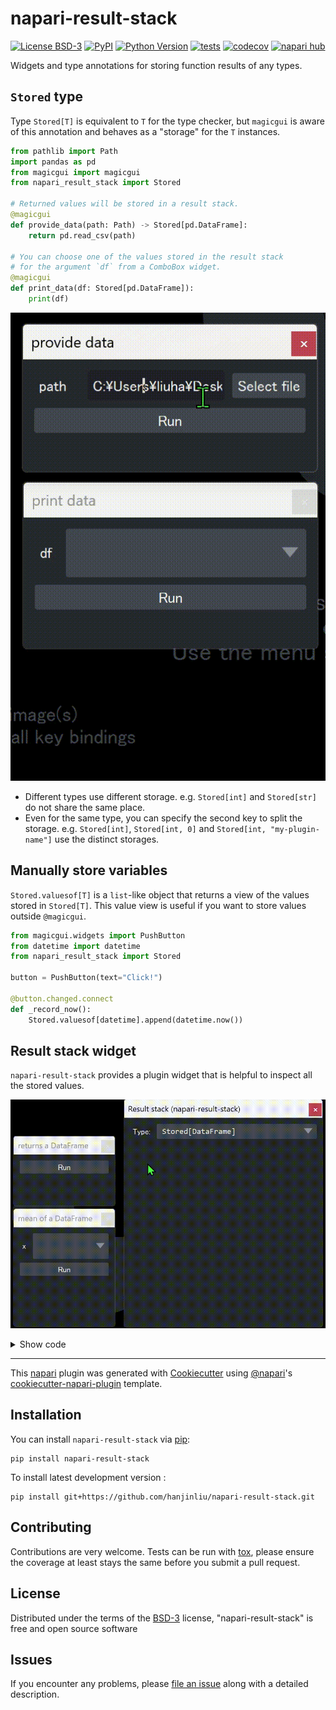 # napari-result-stack

[![License BSD-3](https://img.shields.io/pypi/l/napari-result-stack.svg?color=green)](https://github.com/hanjinliu/napari-result-stack/raw/main/LICENSE)
[![PyPI](https://img.shields.io/pypi/v/napari-result-stack.svg?color=green)](https://pypi.org/project/napari-result-stack)
[![Python Version](https://img.shields.io/pypi/pyversions/napari-result-stack.svg?color=green)](https://python.org)
[![tests](https://github.com/hanjinliu/napari-result-stack/workflows/tests/badge.svg)](https://github.com/hanjinliu/napari-result-stack/actions)
[![codecov](https://codecov.io/gh/hanjinliu/napari-result-stack/branch/main/graph/badge.svg)](https://codecov.io/gh/hanjinliu/napari-result-stack)
[![napari hub](https://img.shields.io/endpoint?url=https://api.napari-hub.org/shields/napari-result-stack)](https://napari-hub.org/plugins/napari-result-stack)

Widgets and type annotations for storing function results of any types.

## `Stored` type

Type `Stored[T]` is equivalent to `T` for the type checker, but `magicgui` is aware of this annotation and behaves as a "storage" for the `T` instances.

```python
from pathlib import Path
import pandas as pd
from magicgui import magicgui
from napari_result_stack import Stored

# Returned values will be stored in a result stack.
@magicgui
def provide_data(path: Path) -> Stored[pd.DataFrame]:
    return pd.read_csv(path)

# You can choose one of the values stored in the result stack
# for the argument `df` from a ComboBox widget.
@magicgui
def print_data(df: Stored[pd.DataFrame]):
    print(df)
```

![](https://github.com/hanjinliu/napari-result-stack/blob/main/images/demo-0.gif)

- Different types use different storage. e.g. `Stored[int]` and `Stored[str]` do not share the same place.
- Even for the same type, you can specify the second key to split the storage. e.g. `Stored[int]`, `Stored[int, 0]` and `Stored[int, "my-plugin-name"]` use the distinct storages.

## Manually store variables

`Stored.valuesof[T]` is a `list`-like object that returns a view of the values stored in `Stored[T]`. This value view is useful if you want to store values outside `@magicgui`.

```python
from magicgui.widgets import PushButton
from datetime import datetime
from napari_result_stack import Stored

button = PushButton(text="Click!")

@button.changed.connect
def _record_now():
    Stored.valuesof[datetime].append(datetime.now())

```

## Result stack widget

`napari-result-stack` provides a plugin widget that is helpful to inspect all the stored values.

![](https://github.com/hanjinliu/napari-result-stack/blob/main/images/demo-1.gif)


<details><summary>Show code</summary><div>

```python
from napari_result_stack import Stored
from magicgui import magicgui
import numpy as np
import pandas as pd

@magicgui
def f0() -> Stored[pd.DataFrame]:
    return pd.DataFrame(np.random.random((4, 3)))

@magicgui
def f1(x: Stored[pd.DataFrame]) -> Stored[float]:
    return np.mean(np.array(x))

viewer.window.add_dock_widget(f0, name="returns a DataFrame")
viewer.window.add_dock_widget(f1, name="mean of a DataFrame")
```

---
</div></details>



----------------------------------

This [napari] plugin was generated with [Cookiecutter] using [@napari]'s [cookiecutter-napari-plugin] template.

<!--
Don't miss the full getting started guide to set up your new package:
https://github.com/napari/cookiecutter-napari-plugin#getting-started

and review the napari docs for plugin developers:
https://napari.org/stable/plugins/index.html
-->

## Installation

You can install `napari-result-stack` via [pip]:

    pip install napari-result-stack



To install latest development version :

    pip install git+https://github.com/hanjinliu/napari-result-stack.git


## Contributing

Contributions are very welcome. Tests can be run with [tox], please ensure
the coverage at least stays the same before you submit a pull request.

## License

Distributed under the terms of the [BSD-3] license,
"napari-result-stack" is free and open source software

## Issues

If you encounter any problems, please [file an issue] along with a detailed description.

[napari]: https://github.com/napari/napari
[Cookiecutter]: https://github.com/audreyr/cookiecutter
[@napari]: https://github.com/napari
[MIT]: http://opensource.org/licenses/MIT
[BSD-3]: http://opensource.org/licenses/BSD-3-Clause
[GNU GPL v3.0]: http://www.gnu.org/licenses/gpl-3.0.txt
[GNU LGPL v3.0]: http://www.gnu.org/licenses/lgpl-3.0.txt
[Apache Software License 2.0]: http://www.apache.org/licenses/LICENSE-2.0
[Mozilla Public License 2.0]: https://www.mozilla.org/media/MPL/2.0/index.txt
[cookiecutter-napari-plugin]: https://github.com/napari/cookiecutter-napari-plugin

[file an issue]: https://github.com/hanjinliu/napari-result-stack/issues

[napari]: https://github.com/napari/napari
[tox]: https://tox.readthedocs.io/en/latest/
[pip]: https://pypi.org/project/pip/
[PyPI]: https://pypi.org/
